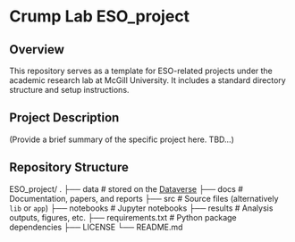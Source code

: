# Crump Lab ESO_project

## Overview
This repository serves as a template for ESO-related projects under the academic research lab at McGill University. It includes a standard directory structure and setup instructions.

## Project Description
(Provide a brief summary of the specific project here. TBD...)

## Repository Structure
ESO_project/ 
    .
    ├── data                    # stored on the [Dataverse](https://www.mcgill.ca/library/services/data-services/sharing/dataverse) 
    ├── docs                    # Documentation, papers, and reports 
    ├── src                     # Source files (alternatively `lib` or `app`)
    ├── notebooks               # Jupyter notebooks 
    ├── results                 # Analysis outputs, figures, etc. 
    ├── requirements.txt        # Python package dependencies
    ├── LICENSE
    └── README.md
